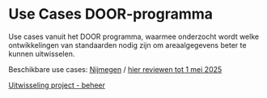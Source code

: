 # Use Cases DOOR-programma
Use cases vanuit het DOOR programma, waarmee onderzocht wordt welke ontwikkelingen van standaarden nodig zijn om areaalgegevens beter te kunnen uitwisselen.

Beschikbare use cases:
[Nijmegen](https://docs.crow.nl/use-cases-door/nijmegen/)  / [hier reviewen tot 1 mei 2025](https://docs.crow.nl/use-cases-door/consultationversions/CR-use-cases-door_nijmegen-20250226.html)

[Uitwisseling project - beheer](https://docs.crow.nl/use-cases-door/project-beheer)


